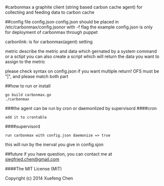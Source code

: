 #carbonmax
a graphite client (string based carbon cache agent) for collecting and feeding data to carbon cache

##config file config.json
config.json should be placed in /etc/carbonmax/config.jsonor with -f flag
the example config.json is only for deployment of carbonmax through puppet

carbonlink: is for carbonmax(agent) setting

metric describe the metric and data which gernated by a system command or a sctipt
you can also create a script which will return the data you want to assign to the metric

please check syntax on config.json if you want multiple return!
OFS must be "|", and please match both part

##how to run or install
```
go build carbonmax.go
./carbonmax
```

###the agent can be run by cron or daemonlized by supervisord
####cron
```
add it to crontable
```
####supervisord
```
run carbonmax with config.json daemonize => true
```
this will run by the inerval you give in config.sjon

##future
if you have question, you can contact me at siegfried.chen@gmail.com


####The MIT License (MIT)

Copyright (c) 2014 Xuefeng Chen